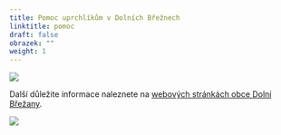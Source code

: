 ```yaml
---
title: Pomoc uprchlíkům v Dolních Břežnech
linktitle: pomoc
draft: false
obrazek: ""
weight: 1
---
```

![](/assets/media/sbirka-pro-ukrajinu-v-dolnich-brezanech-72-24-in-1-.jpg)

Další důležite informace naleznete na [webových stránkách obce Dolní Břežany](https://dolnibrezany.cz/pomoc%2Dukrajine/d-19172).

![](/assets/media/nabidka.jpg)